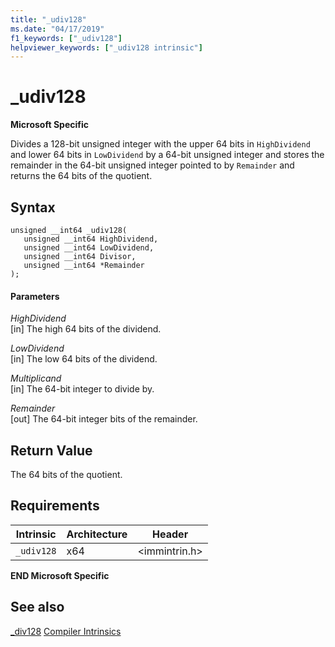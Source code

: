 ```yaml
---
title: "_udiv128"
ms.date: "04/17/2019"
f1_keywords: ["_udiv128"]
helpviewer_keywords: ["_udiv128 intrinsic"]
---
```

# _udiv128

**Microsoft Specific**

Divides a 128-bit unsigned integer with the upper 64 bits in `HighDividend` and lower 64 bits in `LowDividend` by a 64-bit unsigned integer and stores the remainder in the 64-bit unsigned integer pointed to by `Remainder` and returns the 64 bits of the quotient.

## Syntax

```
unsigned __int64 _udiv128(
   unsigned __int64 HighDividend,
   unsigned __int64 LowDividend,
   unsigned __int64 Divisor,
   unsigned __int64 *Remainder
);
```

#### Parameters

*HighDividend*<br/>
[in] The high 64 bits of the dividend.

*LowDividend*<br/>
[in] The low 64 bits of the dividend.

*Multiplicand*<br/>
[in] The 64-bit integer to divide by.

*Remainder*<br/>
[out] The 64-bit integer bits of the remainder.

## Return Value

The 64 bits of the quotient.

## Requirements

|Intrinsic|Architecture|Header|
|---------------|------------------|------------|
|`_udiv128`|x64|\<immintrin.h>|

**END Microsoft Specific**

## See also

[_div128](../intrinsics/div128.md)
[Compiler Intrinsics](../intrinsics/compiler-intrinsics.md)
